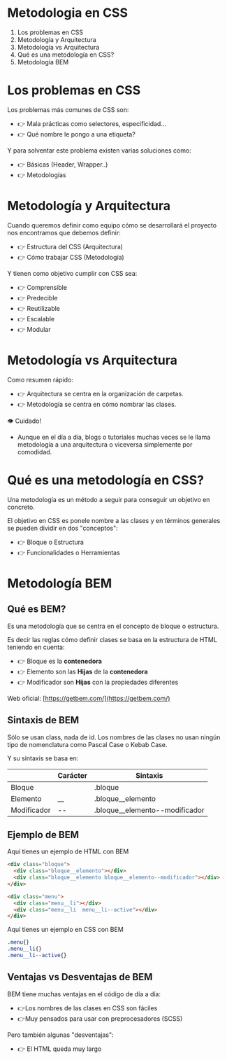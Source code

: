 # Metodologia en CSS

1. Los problemas en CSS
2. Metodología y Arquitectura
3. Metodologia vs Arquitectura
4. Qué es una metodología en CSS?
5. Metodología BEM

# Los problemas en CSS

Los problemas más comunes de CSS son:
* 👉 Mala prácticas como selectores, especificidad...
* 👉 Qué nombre le pongo a una etiqueta?

Y para solventar este problema existen varias soluciones como:
* 👉 Básicas (Header, Wrapper..)
* 👉 Metodologías

# Metodología y Arquitectura

Cuando queremos definir como equipo cómo se desarrollará el proyecto nos encontramos que debemos definir:
* 👉 Estructura del CSS (Arquitectura)
* 👉 Cómo trabajar CSS (Metodología)

Y tienen como objetivo cumplir con CSS sea:
* 👉 Comprensible
* 👉 Predecible
* 👉 Reutilizable
* 👉 Escalable
* 👉 Modular


# Metodología vs Arquitectura

Como resumen rápido:
* 👉 Arquitectura se centra en la organización de carpetas.
* 👉 Metodología se centra en cómo nombrar las clases.

👁️ Cuidado!
* Aunque en el día a día, blogs o tutoriales muchas veces se le llama metodología a una arquitectura o viceversa simplemente por comodidad.

# Qué es una metodología en CSS?

Una metodología es un método a seguir para conseguir un objetivo en concreto.

El objetivo en CSS es ponele nombre a las clases y en términos generales se pueden dividir en dos "conceptos":
* 👉 Bloque o Estructura
* 👉 Funcionalidades o Herramientas


# Metodología BEM

## Qué es BEM?
Es una metodología que se centra en el concepto de bloque o estructura.

Es decir las reglas cómo definir clases se basa en la estructura de HTML teniendo en cuenta:
* 👉 Bloque es la **contenedora**
* 👉 Elemento son las **Hijas** de la **contenedora**
* 👉 Modificador son **Hijas** con la propiedades diferentes

Web oficial: [https://getbem.com/](https://getbem.com/)

## Sintaxis de BEM
Sólo se usan class, nada de id.
Los nombres de las clases no usan ningún tipo de nomenclatura como Pascal Case o Kebab Case.

Y su sintaxis se basa en:

|          | Carácter | Sintaxis |
|----------|----------|----------|
| Bloque   |          | .bloque   |
| Elemento |    __    | .bloque__elemento   |
| Modificador    |    --    | .bloque__elemento--modificador   |


## Ejemplo de BEM
Aquí tienes un ejemplo de HTML con BEM


```html
<div class="bloque">
  <div class="bloque__elemento"></div>
  <div class="bloque__elemento bloque__elemento--modificador"></div>
</div>
```

```html
<div class="menu">
  <div class="menu__li"></div>
  <div class="menu__li  menu__li--active"></div>
</div>
```

Aquí tienes un ejemplo en CSS con BEM

```css
.menu{}
.menu__li{}
.menu__li--active{}
```

##  Ventajas vs Desventajas de BEM
BEM tiene muchas ventajas en el código de día a día:
* 👉Los nombres de las clases en CSS son fáciles
* 👉Muy pensados para usar con preprocesadores (SCSS)

Pero también algunas "desventajas":
* 👉 El HTML queda muy largo



